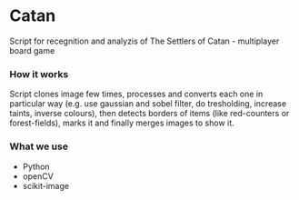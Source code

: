 # Catan
Script for recegnition and analyzis of The Settlers of Catan - multiplayer board game 

### How it works
Script clones image few times, processes and converts each one in particular way (e.g. use gaussian and sobel filter, do tresholding, increase taints, inverse colours), then detects borders of items (like red-counters or forest-fields), marks it and finally merges images to show it.

### What we use
* Python
* openCV
* scikit-image

